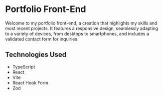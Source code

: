 # Portfolio Front-End 

Welcome to my portfolio front-end, a creation that highlights my skills and most recent projects. It features a responsive design, seamlessly adapting to a variety of devices, from desktops to smartphones, and includes a validated contact form for inquiries.

## Technologies Used

- TypeScript
- React
- Vite
- React Hook Form
- Zod
